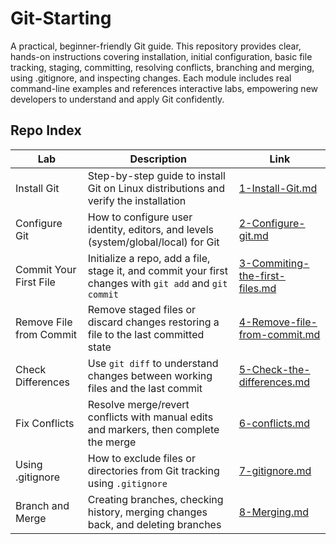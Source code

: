 # Git-Starting
A practical, beginner-friendly Git guide. This repository provides clear, hands-on instructions covering installation, initial configuration, basic file tracking, staging, committing, resolving conflicts, branching and merging, using .gitignore, and inspecting changes. Each module includes real command-line examples and references interactive labs, empowering new developers to understand and apply Git confidently.

## Repo Index

| Lab                    | Description                                                                                      | Link                    |
|------------------------|------------------------------------------------------------------------------------------------|-------------------------|
| Install Git            | Step-by-step guide to install Git on Linux distributions and verify the installation            | [1-Install-Git.md](./1-Install-Git.md)       |
| Configure Git          | How to configure user identity, editors, and levels (system/global/local) for Git               | [2-Configure-git.md](./2-Configure-git.md)     |
| Commit Your First File | Initialize a repo, add a file, stage it, and commit your first changes with `git add` and `git commit` | [3-Commiting-the-first-files.md](./3-Commiting-the-first-files.md) |
| Remove File from Commit| Remove staged files or discard changes restoring a file to the last committed state             | [4-Remove-file-from-commit.md](./4-Remove-file-from-commit.md) |
| Check Differences      | Use `git diff` to understand changes between working files and the last commit                  | [5-Check-the-differences.md](./5-Check-the-differences.md) |
| Fix Conflicts          | Resolve merge/revert conflicts with manual edits and markers, then complete the merge          | [6-conflicts.md](./6-conflicts.md)         |
| Using .gitignore       | How to exclude files or directories from Git tracking using `.gitignore`                        | [7-gitignore.md](./7-gitignore.md)         |
| Branch and Merge       | Creating branches, checking history, merging changes back, and deleting branches                 | [8-Merging.md](./8-Merging.md)           |



